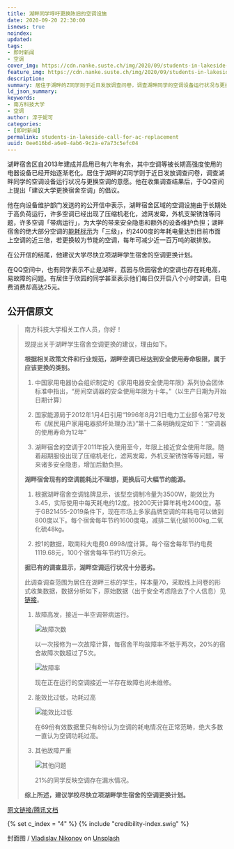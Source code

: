 ```yaml
---
title: 湖畔同学呼吁更换陈旧的空调设施
date: 2020-09-20 22:30:00
isnews: true
noindex:
updated:
tags:
- 即时新闻
- 空调
cover_img: https://cdn.nanke.suste.ch/img/2020/09/students-in-lakeside-call-for-ac-replacement/banner.jpg
feature_img: https://cdn.nanke.suste.ch/img/2020/09/students-in-lakeside-call-for-ac-replacement/banner.jpg
description:
summary: 居住于湖畔的Z同学则于近日发放调查问卷，调查湖畔同学的空调设备运行状况与更换空调的意愿。他在收集调查结果后，于QQ空间上提出「建议大学更换宿舍空调」的倡议。
ld_json_summary:
keywords:
- 南方科技大学
- 空调
author: 淳于妮可
categories:
- [即时新闻]
permalink: students-in-lakeside-call-for-ac-replacement
uuid: 0ee616bd-a6e0-4ab6-9c2a-e7a73c5efc04
---
```


湖畔宿舍区自2013年建成并启用已有六年有余，其中空调等被长期高强度使用的电器设备已经开始逐渐老化。居住于湖畔的Z同学则于近日发放调查问卷，调查湖畔同学的空调设备运行状况与更换空调的意愿。他在收集调查结果后，于QQ空间上提出「建议大学更换宿舍空调」的倡议。

他在向设备维护部门发送的的公开信中表示，湖畔宿舍区域的空调设施由于长期处于高负荷运行，许多空调已经出现了压缩机老化，滤网发霉，外机支架锈蚀等问题，许多空调「带病运行」，为大学的带来安全隐患和额外的设备维护负担；湖畔宿舍的绝大部分空调的[能耗标示](https://www.energylabelrecord.com/index.htm)为「三级」，约2400度的年耗电量达到目前市面上空调的近三倍，若更换较为节能的空调，每年可减少近一百万吨的碳排放。

在公开信的结尾，他建议大学尽快立项湖畔学生宿舍的空调更换计划。

在QQ空间中，也有同学表示不止是湖畔，荔园与欣园宿舍的空调也存在耗电高，易故障的问题。有居住于欣园的同学甚至表示他们每日仅开启八个小时空调，日电费消费却高达25元。

## 公开信原文

> 南方科技大学相关工作人员，你好！
>
> 现提出关于湖畔学生宿舍空调更换的建议，理由如下。
>
> **根据相关政策文件和行业规范，湖畔空调已经达到安全使用寿命极限，属于应该更换的类别。**
>
> 1. 中国家用电器协会组织制定的《家用电器安全使用年限》系列协会团体标准中指出，“房间空调器的安全使用年限为十年。”（以生产日期为开始日期计算）
>
> 2. 国家能源局于2012年1月4日引用“1996年8月21日电力工业部令第7号发布《居民用户家用电器损坏处理办法》”第十二条明确规定如下：“空调器的使用寿命为12年”
>
> 3. 湖畔宿舍的空调于2011年投入使用至今，年限上接近安全使用年限。随着超期服役出现了压缩机老化，滤网发霉，外机支架锈蚀等等问题，带来诸多安全隐患，增加后勤负担。
>
> **湖畔宿舍现有的空调能耗比不理想，更换后可大幅节约能源。**
>
> 1. 根据湖畔宿舍空调铭牌显示，该型空调制冷量为3500W，能效比为3.45，实际使用中每天耗电约12度。按200天计算年耗电2400度。基于GB21455-2019条件下，现在市场上多家品牌空调的年耗电可以做到800度以下。每个宿舍每年节约1600度电，减排二氧化碳1600kg,二氧化硫48kg。
>
> 2. 按1的数据，取南科大电费0.6998/度计算。每个宿舍每年节约电费1119.68元，100个宿舍每年节约11万余元。
>
> **据已有的调查显示，湖畔空调运行状况十分恶劣。**
>
>  此调查调查范围为居住在湖畔三栋的学生，样本量70，采取线上问卷的形式收集数据，数据分析如下，原始数据（出于安全考虑隐去了个人信息）见[链接](https://docs.qq.com/sheet/DQVNPRUx3a0NOdm1L
> )。
>
> 1. 故障高发，接近一半空调带病运行。
>
>    ![故障次数](https://cdn.nanke.suste.ch/img/2020/09/students-in-lakeside-call-for-ac-replacement/01.png)
>
>    以一次报修为一次故障计算，每宿舍平均故障率不低于两次，20%的宿舍故障次数超过了5次。   
>
>    ![故障率](https://cdn.nanke.suste.ch/img/2020/09/students-in-lakeside-call-for-ac-replacement/02.png)         
>
>    现在正在运行的空调接近一半存在故障也尚未维修。            
>
> 2. 能效比过低，功耗过高
>
>    ![能效比过低](https://cdn.nanke.suste.ch/img/2020/09/students-in-lakeside-call-for-ac-replacement/03.png)
>
>    在69份有效数据里只有8份认为空调的耗电情况在正常范畴，绝大多数一直认为空调功耗过高。                       
>
> 3. 其他故障严重
>
>    ![其他问题](https://cdn.nanke.suste.ch/img/2020/09/students-in-lakeside-call-for-ac-replacement/04.png)
>
>    21%的同学反映空调存在漏水情况。             
>
> **综上所述，建议学校尽快立项湖畔学生宿舍的空调更换计划。**

[原文链接/腾讯文档](https://docs.qq.com/doc/DQVlSWWNQZVRMeElC)

{% set c_index = "4" %}
{% include "credibility-index.swig" %}

封面图 / [Vladislav Nikonov](https://unsplash.com/@mentorofficial?utm_source=unsplash&utm_medium=referral&utm_content=creditCopyText) on [Unsplash](https://unsplash.com/s/photos/air-conditioner?utm_source=unsplash&utm_medium=referral&utm_content=creditCopyText)


